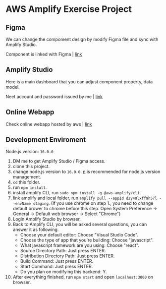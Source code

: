 # AWS Amplify Exercise Project

## Figma
We can change the compoment design by modify Figma file and sync with Amplify Studio.

Component is linked with Figma | [link](https://www.figma.com/file/Ul4qQsn8tHiIMORWCdFLMp/AWS-Amplify-UI-Kit-(Community)?node-id=861%3A3635)

## Amplify Studio
Here is a main dashboard that you can adjust component property, data model.

Neet account and password issued by me | [link](https://us-west-2.admin.amplifyapp.com/admin/login?appId=d2y40lxff9h57l&code=1eb6e1b7-230b-4554-8e35-2f7fcaffa077)

## Online Webapp
Check online webapp hosted by aws | [link](https://main.d2y40lxff9h57l.amplifyapp.com/)

## Development Enviroment

Node.js version: `16.0.0`

1. DM me to get Amplify Studio / Figma access.
2. clone this project.
3. change node.js version to `16.0.0`. [n](https://www.npmjs.com/package/n) is recommended for node.js version management.
4. `cd` this folder.
5. run `npm install`.
6. install amplify CLI, run `sudo npm install -g @aws-amplify/cli`.
7. link amplify and local folder, run `amplify pull --appId d2y40lxff9h57l --envName staging`. (If you use chrome on step 1., you need to change default brower to chrome before this step. Open System Preference → General → Default web browser → Select "Chrome")
8. Login Amplify Studio by browser.
9. Back to Amplify CLI, you will be asked several questions, you can answer it as following.
    * Choose your default editor: Choose "Visual Studio Code".
    * Choose the type of app that you're building: Choose "javascript".
    * What javascript framework are you using: Choose "react".
    * Source Directory Path: Just press ENTER.
    * Distribution Directory Path: Just press ENTER.
    * Build Command: Just press ENTER.
    * Start Command: Just press ENTER.
    * Do you plan on modifying this backend: Y.
10. After everything finished, run `npm start` and open `localhost:3000` on browser.







